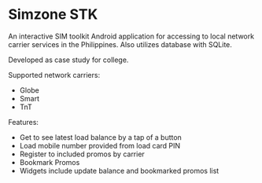 # Simzone STK
An interactive SIM toolkit Android application for accessing to local network carrier services in the Philippines. Also utilizes database with SQLite.

Developed as case study for college.

Supported network carriers:
- Globe
- Smart
- TnT

Features:
- Get to see latest load balance by a tap of a button
- Load mobile number provided from load card PIN
- Register to included promos by carrier
- Bookmark Promos
- Widgets include update balance and bookmarked promos list
